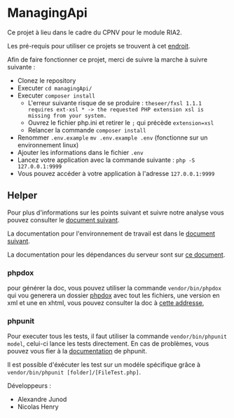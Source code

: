 # ManagingApi

Ce projet à lieu dans le cadre du CPNV pour le module RIA2.

Les pré-requis pour utiliser ce projets se trouvent à cet [endroit](./docs/environnement.md).

Afin de faire fonctionner ce projet, merci de suivre la marche à suivre suivante :

- Clonez le repository
- Executer `cd managingApi/`
- Executer `composer install`
  - L'erreur suivante risque de se produire : `theseer/fxsl 1.1.1 requires ext-xsl * -> the requested PHP extension xsl is missing from your system.`
  - Ouvrez le fichier php.ini et retirer le `;` qui précède `extension=xsl`
  - Relancer la commande `composer install`
- Renommer `.env.example` `mv .env.example .env` (fonctionne sur un environnement linux)
- Ajouter les informations dans le fichier `.env`
- Lancez votre application avec la commande suivante : `php -S 127.0.0.1:9999`
- Vous pouvez accéder à votre application à l'adresse `127.0.0.1:9999`

## Helper

Pour plus d'informations sur les points suivant et suivre notre analyse vous pouvez consulter le [document suivant](./docs/analyser.md).

La documentation pour l'environnement de travail est dans le [document suivant](./docs/environnement.md).

La documentation pour les dépendances du serveur sont sur [ce document](./docs/dependances.md).

### phpdox
pour générer la doc, vous pouvez utiliser la commande `vendor/bin/phpdox` qui vou generera un dossier [phpdox](./docs/phpdox) avec tout les fichiers, une version en xml et une en xhtml, vous pouvez consulter la doc à [cette addresse](./docs/phpdox/html/html/index.xhtml),

### phpunit
Pour executer tous les tests, il faut utiliser la commande `vendor/bin/phpunit model`, celui-ci lance les tests directement. En cas de problèmes, vous pouvez vous fier à la [documentation](https://phpunit.readthedocs.io/fr/latest/writing-tests-for-phpunit.html) de phpunit.

Il est possible d'éxécuter les test sur un modéle spécifique grâce à `vendor/bin/phpunit [folder]/[FileTest.php]`.

Développeurs :
- Alexandre Junod
- Nicolas Henry
